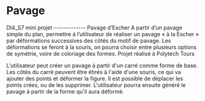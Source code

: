 # Pavage
DI4_S7 mini projet ------------- Pavage d’Escher A partir d’un pavage simple du plan, permettre à l’utilisateur de réaliser un pavage « à la Escher » par déformations successives des côtés du motif de pavage. Les déformations se feront à la souris, on pourra choisir entre plusieurs options de symétrie, voire de coloriage des formes.
Projet réalisé à Polytech Tours

L'utilisateur peut créer un pavage à partir d'un carré comme forme de base. Les côtés du carré peuvent être étirés à l'aide d'une souris, ce qui va ajouter des points et déformer la figure. Il est possible de déplacer les points crées, ou de les supprimer. L'utilisateur pourra ensuite généré le pavage à partir de la forme qu'il aura déformé.
